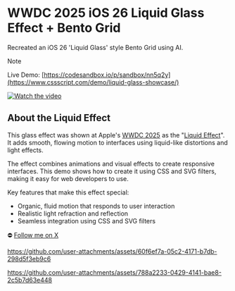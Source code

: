 # WWDC 2025 iOS 26 Liquid Glass Effect + Bento Grid

Recreated an iOS 26 'Liquid Glass' style Bento Grid using AI.

> [!NOTE]
> Live Demo: [https://codesandbox.io/p/sandbox/nn5q2y](https://www.cssscript.com/demo/liquid-glass-showcase/)

[![Watch the video](https://i.sstatic.net/Vp2cE.png)](https://github.com/jqueryscript/ios26-liquid-glass/raw/refs/heads/main/iOS%2026%20Liquid%20Glass.mp4)

## About the Liquid Effect

This glass effect was shown at Apple's [WWDC 2025](https://www.youtube.com/watch?v=Qz8u00pX738) as the "[Liquid Effect](https://developer.apple.com/videos/play/wwdc2025/219)". It adds smooth, flowing motion to interfaces using liquid-like distortions and light effects.

The effect combines animations and visual effects to create responsive interfaces. This demo shows how to create it using CSS and SVG filters, making it easy for web developers to use.

Key features that make this effect special:
- Organic, fluid motion that responds to user interaction
- Realistic light refraction and reflection
- Seamless integration using CSS and SVG filters

⛔️ [Follow me on X](https://x.com/lucasromerodb)

https://github.com/user-attachments/assets/60f6ef7a-05c2-4171-b7db-298d5f3eb9c6

https://github.com/user-attachments/assets/788a2233-0429-4141-bae8-2c5b7d63e448
